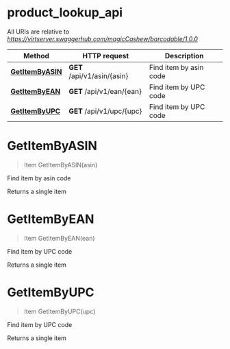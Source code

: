 # product_lookup_api

All URIs are relative to *https://virtserver.swaggerhub.com/magicCashew/barcodable/1.0.0*

Method | HTTP request | Description
------------- | ------------- | -------------
[**GetItemByASIN**](product_lookup_api.md#GetItemByASIN) | **GET** /api/v1/asin/{asin} | Find item by asin code
[**GetItemByEAN**](product_lookup_api.md#GetItemByEAN) | **GET** /api/v1/ean/{ean} | Find item by UPC code
[**GetItemByUPC**](product_lookup_api.md#GetItemByUPC) | **GET** /api/v1/upc/{upc} | Find item by UPC code


<a name="GetItemByASIN"></a>
# **GetItemByASIN**
> Item GetItemByASIN(asin)

Find item by asin code

Returns a single item
<a name="GetItemByEAN"></a>
# **GetItemByEAN**
> Item GetItemByEAN(ean)

Find item by UPC code

Returns a single item
<a name="GetItemByUPC"></a>
# **GetItemByUPC**
> Item GetItemByUPC(upc)

Find item by UPC code

Returns a single item
